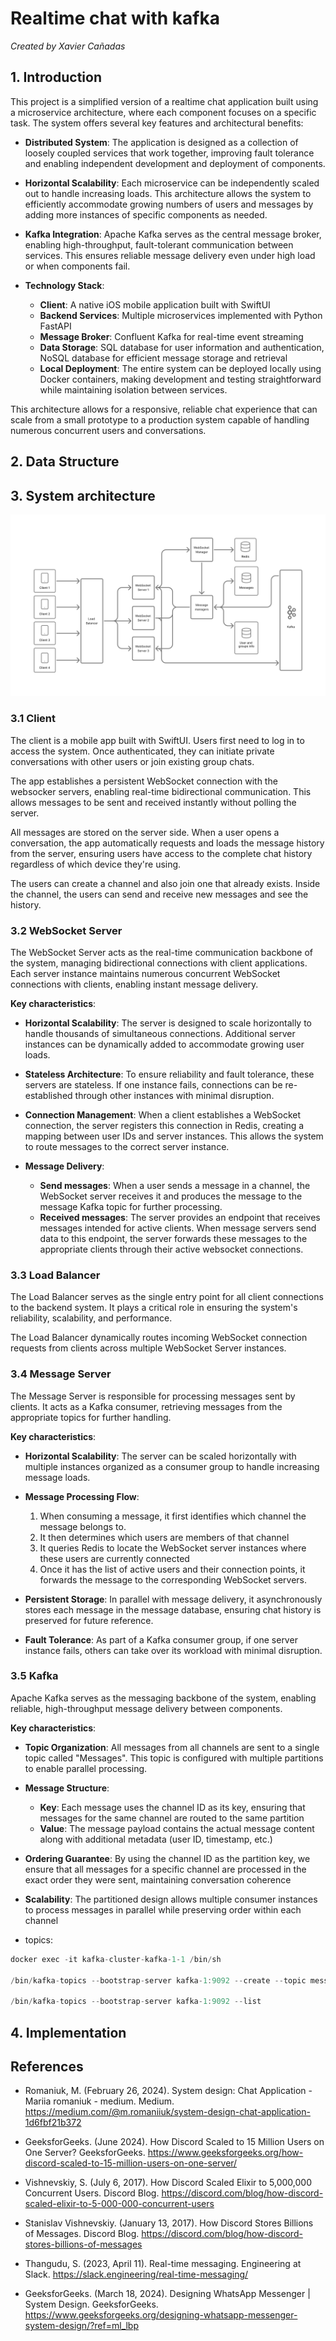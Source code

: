 # Realtime chat with kafka
*Created by Xavier Cañadas*



## 1. Introduction
This project is a simplified version of a realtime chat application built using a microservice architecture, where each component focuses on a specific task. The system offers several key features and architectural benefits:

- **Distributed System**: The application is designed as a collection of loosely coupled services that work together, improving fault tolerance and enabling independent development and deployment of components.

- **Horizontal Scalability**: Each microservice can be independently scaled out to handle increasing loads. This architecture allows the system to efficiently accommodate growing numbers of users and messages by adding more instances of specific components as needed.

- **Kafka Integration**: Apache Kafka serves as the central message broker, enabling high-throughput, fault-tolerant communication between services. This ensures reliable message delivery even under high load or when components fail.

- **Technology Stack**:

    - **Client**: A native iOS mobile application built with SwiftUI
    - **Backend Services**: Multiple microservices implemented with Python FastAPI
    - **Message Broker**: Confluent Kafka for real-time event streaming
    - **Data Storage**: SQL database for user information and authentication, NoSQL database for efficient message storage and retrieval
    - **Local Deployment**: The entire system can be deployed locally using Docker containers, making development and testing straightforward while maintaining isolation between services.

This architecture allows for a responsive, reliable chat experience that can scale from a small prototype to a production system capable of handling numerous concurrent users and conversations.

## 2. Data Structure

## 3. System architecture
![Diagram of the architecture](<resources/Realtime chat architecture design.png>)

### 3.1 Client
The client is a mobile app built with SwiftUI. Users first need to log in to access the system. Once authenticated, they can initiate private conversations with other users or join existing group chats.

The app establishes a persistent WebSocket connection with the websocker servers, enabling real-time bidirectional communication. This allows messages to be sent and received instantly without polling the server.

All messages are stored on the server side. When a user opens a conversation, the app automatically requests and loads the message history from the server, ensuring users have access to the complete chat history regardless of which device they're using.

The users can create a channel and also join one that already exists. Inside the channel, the users can send and receive new messages and see the history.


### 3.2 WebSocket Server

The WebSocket Server acts as the real-time communication backbone of the system, managing bidirectional connections with client applications. Each server instance maintains numerous concurrent WebSocket connections with clients, enabling instant message delivery.

**Key characteristics**:

- **Horizontal Scalability**: The server is designed to scale horizontally to handle thousands of simultaneous connections. Additional server instances can be dynamically added to accommodate growing user loads.

- **Stateless Architecture**: To ensure reliability and fault tolerance, these servers are stateless. If one instance fails, connections can be re-established through other instances with minimal disruption.

- **Connection Management**: When a client establishes a WebSocket connection, the server registers this connection in Redis, creating a mapping between user IDs and server instances. This allows the system to route messages to the correct server instance.

- **Message Delivery**: 
    - **Send messages**: When a user sends a message in a channel, the WebSocket server receives it and produces the message to the message Kafka topic for further processing.
    - **Received messages**: The server provides an endpoint that receives messages intended for active clients. When message servers send data to this endpoint, the server forwards these messages to the appropriate clients through their active websocket connections.


### 3.3 Load Balancer

The Load Balancer serves as the single entry point for all client connections to the backend system. It plays a critical role in ensuring the system's reliability, scalability, and performance.

The Load Balancer dynamically routes incoming WebSocket connection requests from clients across multiple WebSocket Server instances.

### 3.4 Message Server

The Message Server is responsible for processing messages sent by clients. It acts as a Kafka consumer, retrieving messages from the appropriate topics for further handling.

**Key characteristics**:

- **Horizontal Scalability**: The server can be scaled horizontally with multiple instances organized as a consumer group to handle increasing message loads.

- **Message Processing Flow**:
    1. When consuming a message, it first identifies which channel the message belongs to.
    2. It then determines which users are members of that channel
    3. It queries Redis to locate the WebSocket server instances where these users are currently connected
    4. Once it has the list of active users and their connection points, it forwards the message to the corresponding WebSocket servers.

- **Persistent Storage**: In parallel with message delivery, it asynchronously stores each message in the message database, ensuring chat history is preserved for future reference.

- **Fault Tolerance**: As part of a Kafka consumer group, if one server instance fails, others can take over its workload with minimal disruption.

### 3.5 Kafka

Apache Kafka serves as the messaging backbone of the system, enabling reliable, high-throughput message delivery between components.

**Key characteristics**:

- **Topic Organization**: All messages from all channels are sent to a single topic called "Messages". This topic is configured with multiple partitions to enable parallel processing.

- **Message Structure**:

    - **Key**: Each message uses the channel ID as its key, ensuring that messages for the same channel are routed to the same partition
    - **Value**: The message payload contains the actual message content along with additional metadata (user ID, timestamp, etc.)
- **Ordering Guarantee**: By using the channel ID as the partition key, we ensure that all messages for a specific channel are processed in the exact order they were sent, maintaining conversation coherence

- **Scalability**: The partitioned design allows multiple consumer instances to process messages in parallel while preserving order within each channel

- topics:
```c 
docker exec -it kafka-cluster-kafka-1-1 /bin/sh

/bin/kafka-topics --bootstrap-server kafka-1:9092 --create --topic messages  --partitions 20 --replication-factor 

/bin/kafka-topics --bootstrap-server kafka-1:9092 --list
```





## 4. Implementation


## References
- Romaniuk, M. (February 26, 2024). System design: Chat Application - Mariia romaniuk - medium. Medium. https://medium.com/@m.romaniiuk/system-design-chat-application-1d6fbf21b372

- GeeksforGeeks. (June 2024). How Discord Scaled to 15 Million Users on One Server? GeeksforGeeks. https://www.geeksforgeeks.org/how-discord-scaled-to-15-million-users-on-one-server/

- Vishnevskiy, S. (July 6, 2017). How Discord Scaled Elixir to 5,000,000 Concurrent Users. Discord Blog. https://discord.com/blog/how-discord-scaled-elixir-to-5-000-000-concurrent-users

- Stanislav Vishnevskiy. (January 13, 2017). How Discord Stores Billions of Messages. Discord Blog. https://discord.com/blog/how-discord-stores-billions-of-messages

- Thangudu, S. (2023, April 11). Real-time messaging. Engineering at Slack. https://slack.engineering/real-time-messaging/

- GeeksforGeeks. (March 18, 2024). Designing WhatsApp Messenger | System Design. GeeksforGeeks. https://www.geeksforgeeks.org/designing-whatsapp-messenger-system-design/?ref=ml_lbp

